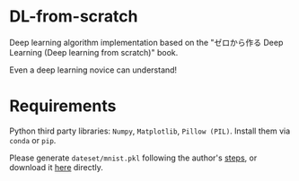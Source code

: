 # DL-from-scratch

Deep learning algorithm implementation based on the "ゼロから作る Deep Learning (Deep learning from scratch)" book.

Even a deep learning novice can understand!

# Requirements

Python third party libraries: `Numpy`, `Matplotlib`,  `Pillow (PIL)`. Install them via `conda` or `pip`.

Please generate `dateset/mnist.pkl` following the author's [steps](https://github.com/oreilly-japan/deep-learning-from-scratch/blob/master/dataset/mnist.py), or download it [here](https://mega.nz/#!BRNSyYKb!7rJRtfNDS3fazf2LH60OobO56Oo3LRMh1v2dosViZAs) directly.
